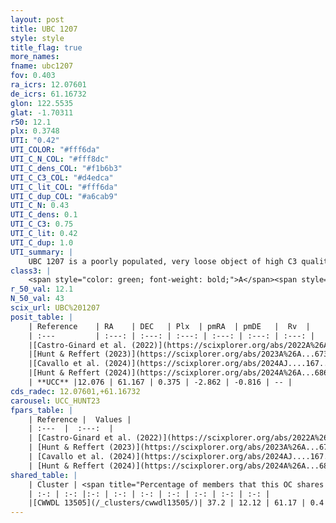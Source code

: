 ```yaml
---
layout: post
title: UBC 1207
style: style
title_flag: true
more_names: 
fname: ubc1207
fov: 0.403
ra_icrs: 12.07601
de_icrs: 61.16732
glon: 122.5535
glat: -1.70311
r50: 12.1
plx: 0.3748
UTI: "0.42"
UTI_COLOR: "#fff6da"
UTI_C_N_COL: "#fff8dc"
UTI_C_dens_COL: "#f1b6b3"
UTI_C_C3_COL: "#d4edca"
UTI_C_lit_COL: "#fff6da"
UTI_C_dup_COL: "#a6cab9"
UTI_C_N: 0.43
UTI_C_dens: 0.1
UTI_C_C3: 0.75
UTI_C_lit: 0.42
UTI_C_dup: 1.0
UTI_summary: |
    UBC 1207 is a poorly populated, very loose object of high C3 quality. It was recently reported in the literature. This object shares a moderate percentage of members with a later reported entry.
class3: |
    <span style="color: green; font-weight: bold;">A</span><span style="color: #FFC300; font-weight: bold;">B</span>
r_50_val: 12.1
N_50_val: 43
scix_url: UBC%201207
posit_table: |
    | Reference    | RA    | DEC   | Plx  | pmRA  | pmDE   |  Rv  |
    | :---         | :---: | :---: | :---: | :---: | :---: | :---: |
    |[Castro-Ginard et al. (2022)](https://scixplorer.org/abs/2022A%26A...661A.118C) | 12.32 | 61.12 | 0.38 | -2.84 | -0.84 | -- |
    |[Hunt & Reffert (2023)](https://scixplorer.org/abs/2023A%26A...673A.114H) | 11.916 | 61.37 | 0.369 | -2.846 | -0.831 | -- |
    |[Cavallo et al. (2024)](https://scixplorer.org/abs/2024AJ....167...12C) | 12.083 | 61.156 | 0.37 | -- | -- | -- |
    |[Hunt & Reffert (2024)](https://scixplorer.org/abs/2024A%26A...686A..42H) | 11.916 | 61.37 | 0.369 | -2.846 | -0.831 | -- |
    | **UCC** |12.076 | 61.167 | 0.375 | -2.862 | -0.816 | -- | 
cds_radec: 12.07601,+61.16732
carousel: UCC_HUNT23
fpars_table: |
    | Reference |  Values |
    | :---  |  :---:  |
    | [Castro-Ginard et al. (2022)](https://scixplorer.org/abs/2022A%26A...661A.118C) | `AV=1.387, Dist=2861, logAge=8.174` |
    | [Hunt & Reffert (2023)](https://scixplorer.org/abs/2023A%26A...673A.114H) | `AV50=1.702, diffAV50=1.645, MOD50=11.929, logAge50=7.81` |
    | [Cavallo et al. (2024)](https://scixplorer.org/abs/2024AJ....167...12C) | `AV50=1.83, dMod50=12.09, logAge50=7.68, [Fe/H]50=0.39` |
    | [Hunt & Reffert (2024)](https://scixplorer.org/abs/2024A%26A...686A..42H) | `MassJ=139.467` |
shared_table: |
    | Cluster | <span title="Percentage of members that this OC shares with the ones listed">%</span>   | RA   | DEC   | Plx   | pmRA  | pmDE  | Rv | UTI |
    | :-: | :-: |:-: | :-: | :-: | :-: | :-: | :-: | :-: |
    |[CWWDL 13505](/_clusters/cwwdl13505/)| 37.2 | 12.12 | 61.17 | 0.4 | -2.83 | -0.82 | -- |0.03 |
---
```

